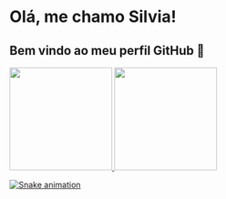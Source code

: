# Olá, me chamo Silvia! 
## Bem vindo ao meu perfil GitHub 👋

<div>
<a href="https://github.com/SilviaMaga">
<img loading="lazy" height="180em" src="https://github-readme-stats.vercel.app/api/top-langs/?username=SilviaMaga&layout=compact&langs_count=7&theme=dracula"/>
<img loading="lazy" height="180em" src="https://github-readme-stats.vercel.app/api?username=SilviaMaga&show_icons=true&theme=dracula&include_all_commits=true&count_private=true"/>
</div>

![Snake animation](https://github.com/SilviaMaga/SilviaMaga/blob/output/github-contribution-grid-snake.svg)
